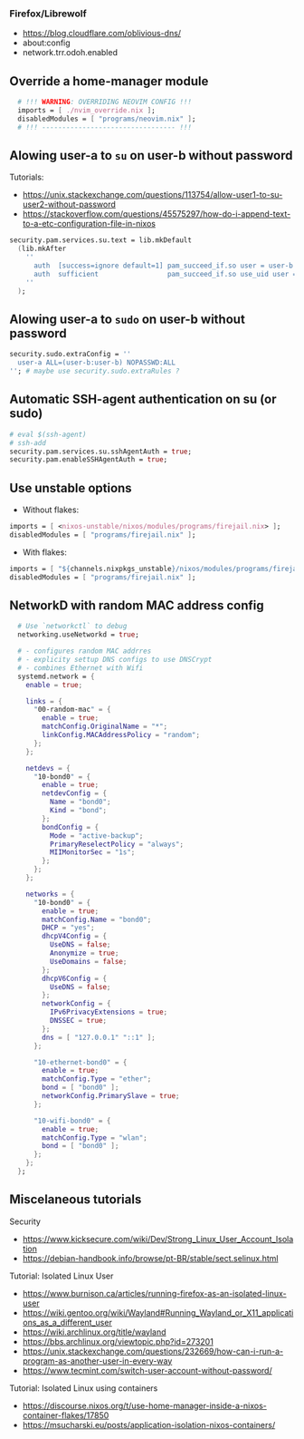 ### Firefox/Librewolf 
- https://blog.cloudflare.com/oblivious-dns/
- about:config  
- network.trr.odoh.enabled

## Override a home-manager module
```nix
  # !!! WARNING: OVERRIDING NEOVIM CONFIG !!!
  imports = [ ./nvim_override.nix ];
  disabledModules = [ "programs/neovim.nix" ];
  # !!! --------------------------------- !!!
```

## Alowing user-a to `su` on user-b without password

Tutorials:
- https://unix.stackexchange.com/questions/113754/allow-user1-to-su-user2-without-password
- https://stackoverflow.com/questions/45575297/how-do-i-append-text-to-a-etc-configuration-file-in-nixos

```nix
security.pam.services.su.text = lib.mkDefault
  (lib.mkAfter
    ''
      auth  [success=ignore default=1] pam_succeed_if.so user = user-b
      auth  sufficient                 pam_succeed_if.so use_uid user = user-a
    ''
  );
```

## Alowing user-a to `sudo` on user-b without password

```nix
security.sudo.extraConfig = ''
  user-a ALL=(user-b:user-b) NOPASSWD:ALL
''; # maybe use security.sudo.extraRules ?
```

## Automatic SSH-agent authentication on su (or sudo)

```nix
# eval $(ssh-agent)
# ssh-add
security.pam.services.su.sshAgentAuth = true;
security.pam.enableSSHAgentAuth = true;
```

## Use unstable options

- Without flakes:
```nix
imports = [ <nixos-unstable/nixos/modules/programs/firejail.nix> ];
disabledModules = [ "programs/firejail.nix" ];
```

- With flakes:
```nix
imports = [ "${channels.nixpkgs_unstable}/nixos/modules/programs/firejail.nix" ];
disabledModules = [ "programs/firejail.nix" ];
```

## NetworkD with random MAC address config
```nix
  # Use `networkctl` to debug
  networking.useNetworkd = true;

  # - configures random MAC addrres
  # - explicity settup DNS configs to use DNSCrypt
  # - combines Ethernet with Wifi
  systemd.network = {
    enable = true;

    links = {
      "00-random-mac" = {
        enable = true;
        matchConfig.OriginalName = "*";
        linkConfig.MACAddressPolicy = "random";
      };
    };

    netdevs = {
      "10-bond0" = {
        enable = true;
        netdevConfig = {
          Name = "bond0";
          Kind = "bond";
        };
        bondConfig = {
          Mode = "active-backup";
          PrimaryReselectPolicy = "always";
          MIIMonitorSec = "1s";
        };
      };
    };

    networks = {
      "10-bond0" = {
        enable = true;
        matchConfig.Name = "bond0";
        DHCP = "yes";
        dhcpV4Config = {
          UseDNS = false;
          Anonymize = true;
          UseDomains = false;
        };
        dhcpV6Config = {
          UseDNS = false;
        };
        networkConfig = {
          IPv6PrivacyExtensions = true;
          DNSSEC = true;
        };
        dns = [ "127.0.0.1" "::1" ];
      };

      "10-ethernet-bond0" = {
        enable = true;
        matchConfig.Type = "ether";
        bond = [ "bond0" ];
        networkConfig.PrimarySlave = true;
      };

      "10-wifi-bond0" = {
        enable = true;
        matchConfig.Type = "wlan";
        bond = [ "bond0" ];
      };
    };
  };
```

## Miscelaneous tutorials

Security
- https://www.kicksecure.com/wiki/Dev/Strong_Linux_User_Account_Isolation
- https://debian-handbook.info/browse/pt-BR/stable/sect.selinux.html

Tutorial: Isolated Linux User
- https://www.burnison.ca/articles/running-firefox-as-an-isolated-linux-user
- https://wiki.gentoo.org/wiki/Wayland#Running_Wayland_or_X11_applications_as_a_different_user
- https://wiki.archlinux.org/title/wayland
- https://bbs.archlinux.org/viewtopic.php?id=273201
- https://unix.stackexchange.com/questions/232669/how-can-i-run-a-program-as-another-user-in-every-way
- https://www.tecmint.com/switch-user-account-without-password/

Tutorial: Isolated Linux using containers
- https://discourse.nixos.org/t/use-home-manager-inside-a-nixos-container-flakes/17850
- https://msucharski.eu/posts/application-isolation-nixos-containers/